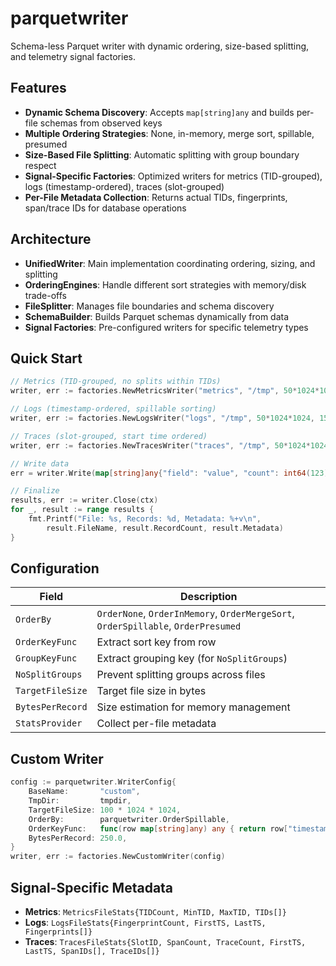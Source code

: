 # parquetwriter

Schema-less Parquet writer with dynamic ordering, size-based splitting, and telemetry signal factories.

## Features

- **Dynamic Schema Discovery**: Accepts `map[string]any` and builds per-file schemas from observed keys
- **Multiple Ordering Strategies**: None, in-memory, merge sort, spillable, presumed
- **Size-Based File Splitting**: Automatic splitting with group boundary respect
- **Signal-Specific Factories**: Optimized writers for metrics (TID-grouped), logs (timestamp-ordered), traces (slot-grouped)
- **Per-File Metadata Collection**: Returns actual TIDs, fingerprints, span/trace IDs for database operations

## Architecture

- **UnifiedWriter**: Main implementation coordinating ordering, sizing, and splitting
- **OrderingEngines**: Handle different sort strategies with memory/disk trade-offs
- **FileSplitter**: Manages file boundaries and schema discovery
- **SchemaBuilder**: Builds Parquet schemas dynamically from data
- **Signal Factories**: Pre-configured writers for specific telemetry types

## Quick Start

```go
// Metrics (TID-grouped, no splits within TIDs)
writer, err := factories.NewMetricsWriter("metrics", "/tmp", 50*1024*1024, 200.0)

// Logs (timestamp-ordered, spillable sorting)
writer, err := factories.NewLogsWriter("logs", "/tmp", 50*1024*1024, 150.0)

// Traces (slot-grouped, start time ordered)
writer, err := factories.NewTracesWriter("traces", "/tmp", 50*1024*1024, slotID, 300.0)

// Write data
err = writer.Write(map[string]any{"field": "value", "count": int64(123)})

// Finalize
results, err := writer.Close(ctx)
for _, result := range results {
    fmt.Printf("File: %s, Records: %d, Metadata: %+v\n",
        result.FileName, result.RecordCount, result.Metadata)
}
```

## Configuration

| Field | Description |
|-------|-------------|
| `OrderBy` | `OrderNone`, `OrderInMemory`, `OrderMergeSort`, `OrderSpillable`, `OrderPresumed` |
| `OrderKeyFunc` | Extract sort key from row |
| `GroupKeyFunc` | Extract grouping key (for `NoSplitGroups`) |
| `NoSplitGroups` | Prevent splitting groups across files |
| `TargetFileSize` | Target file size in bytes |
| `BytesPerRecord` | Size estimation for memory management |
| `StatsProvider` | Collect per-file metadata |

## Custom Writer

```go
config := parquetwriter.WriterConfig{
    BaseName:       "custom",
    TmpDir:         tmpdir,
    TargetFileSize: 100 * 1024 * 1024,
    OrderBy:        parquetwriter.OrderSpillable,
    OrderKeyFunc:   func(row map[string]any) any { return row["timestamp"] },
    BytesPerRecord: 250.0,
}
writer, err := factories.NewCustomWriter(config)
```

## Signal-Specific Metadata

- **Metrics**: `MetricsFileStats{TIDCount, MinTID, MaxTID, TIDs[]}`
- **Logs**: `LogsFileStats{FingerprintCount, FirstTS, LastTS, Fingerprints[]}`
- **Traces**: `TracesFileStats{SlotID, SpanCount, TraceCount, FirstTS, LastTS, SpanIDs[], TraceIDs[]}`
